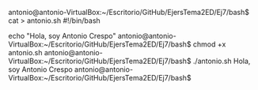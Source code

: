 antonio@antonio-VirtualBox:~/Escritorio/GitHub/EjersTema2ED/Ej7/bash$ cat > antonio.sh
#!/bin/bash

echo "Hola, soy Antonio Crespo"
antonio@antonio-VirtualBox:~/Escritorio/GitHub/EjersTema2ED/Ej7/bash$ chmod +x antonio.sh
antonio@antonio-VirtualBox:~/Escritorio/GitHub/EjersTema2ED/Ej7/bash$ ./antonio.sh
Hola, soy Antonio Crespo
antonio@antonio-VirtualBox:~/Escritorio/GitHub/EjersTema2ED/Ej7/bash$ 